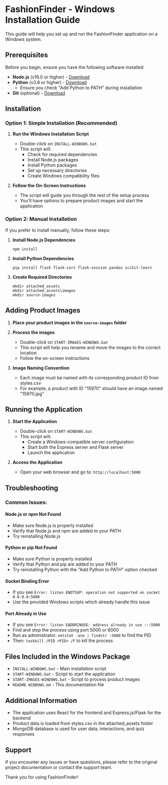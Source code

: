 # FashionFinder - Windows Installation Guide

This guide will help you set up and run the FashionFinder application on a Windows system.

## Prerequisites

Before you begin, ensure you have the following software installed:

- **Node.js** (v16.0 or higher) - [Download](https://nodejs.org/)
- **Python** (v3.8 or higher) - [Download](https://www.python.org/)
  - Ensure you check "Add Python to PATH" during installation
- **Git** (optional) - [Download](https://git-scm.com/download/win)

## Installation

### Option 1: Simple Installation (Recommended)

1. **Run the Windows Installation Script**
   - Double-click on `INSTALL-WINDOWS.bat`
   - This script will:
     - Check for required dependencies
     - Install Node.js packages
     - Install Python packages
     - Set up necessary directories
     - Create Windows compatibility files

2. **Follow the On-Screen Instructions**
   - The script will guide you through the rest of the setup process
   - You'll have options to prepare product images and start the application

### Option 2: Manual Installation

If you prefer to install manually, follow these steps:

1. **Install Node.js Dependencies**
   ```
   npm install
   ```

2. **Install Python Dependencies**
   ```
   pip install flask flask-cors flask-session pandas scikit-learn
   ```

3. **Create Required Directories**
   ```
   mkdir attached_assets
   mkdir attached_assets\images
   mkdir source-images
   ```

## Adding Product Images

1. **Place your product images in the `source-images` folder**

2. **Process the images**
   - Double-click on `START-IMAGES-WINDOWS.bat`
   - This script will help you rename and move the images to the correct location
   - Follow the on-screen instructions

3. **Image Naming Convention**
   - Each image must be named with its corresponding product ID from styles.csv
   - For example, a product with ID "15970" should have an image named "15970.jpg"

## Running the Application

1. **Start the Application**
   - Double-click on `START-WINDOWS.bat`
   - This script will:
     - Create a Windows-compatible server configuration
     - Start both the Express server and Flask server
     - Launch the application

2. **Access the Application**
   - Open your web browser and go to: `http://localhost:5000`

## Troubleshooting

### Common Issues:

#### Node.js or npm Not Found
- Make sure Node.js is properly installed
- Verify that Node.js and npm are added to your PATH
- Try reinstalling Node.js

#### Python or pip Not Found
- Make sure Python is properly installed
- Verify that Python and pip are added to your PATH
- Try reinstalling Python with the "Add Python to PATH" option checked

#### Socket Binding Error
- If you see `Error: listen ENOTSUP: operation not supported on socket 0.0.0.0:5000`
- Use the provided Windows scripts which already handle this issue

#### Port Already in Use
- If you see `Error: listen EADDRINUSE: address already in use :::5000`
- Find and stop the process using port 5000 or 8000
- Run as administrator: `netstat -ano | findstr :5000` to find the PID
- Then: `taskkill /PID <PID> /F` to kill the process

## Files Included in the Windows Package

- `INSTALL-WINDOWS.bat` - Main installation script
- `START-WINDOWS.bat` - Script to start the application
- `START-IMAGES-WINDOWS.bat` - Script to process product images
- `README-WINDOWS.md` - This documentation file

## Additional Information

- The application uses React for the frontend and Express.js/Flask for the backend
- Product data is loaded from styles.csv in the attached_assets folder
- MongoDB database is used for user data, interactions, and quiz responses

## Support

If you encounter any issues or have questions, please refer to the original project documentation or contact the support team.

Thank you for using FashionFinder!